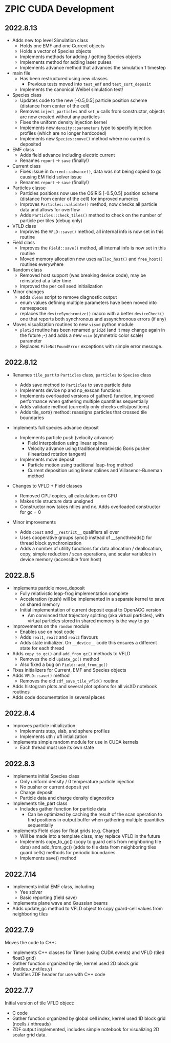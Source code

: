 # ZPIC CUDA Development

## 2022.8.13

* Adds new top level Simulation class
  * Holds one EMF and one Current objects
  * Holds a vector of Species objects
  * Implements methods for adding / getting Species objects
  * Implements method for adding laser pulses
  * Implements advance method that advances the simulation 1 timestep
* main file
  * Has been restructured using new classes
    * Previous tests moved into `test_emf` and `test_sort_deposit`
  * Implements the canonical Weibel simulation test!
* Species class
  * Updates code to the new [-0.5,0.5[ particle position scheme (distance from center of the cell)
  * Removes `inject_particles` and `set_u` calls from constructor, objects are now created without any particles
  * Fixes the uniform density injection kernel
  * Implements new `density::parameters` type to specify injection profiles (which are no longer hardcoded)
  * Implements new `Species::move()` method where no current is deposited
* EMF class
  * Adds field advance including electric current
  * Renames `report` -> `save` (finally!)
* Current class
  * Fixes issue in `Current::advance()`, data was not being copied to gc causing EM field solver issue
  * Renames `report` -> `save` (finally!)
* Particles classe
  * Particles positions now use the OSIRIS [-0.5,0.5[ position scheme (distance from center of the cell) for improved numerics
  * Improves `Particles::validate()` method, now checks all particle data and allows for overflow
  * Adds `Particles::check_tiles()` method to check on the number of particle per tiles (debug only)
* VFLD class
  * Improves the `VFLD::save()` method, all internal info is now set in this routine
* Field class
  * Improves the `Field::save()` method, all internal info is now set in this routine
  * Moved memory allocation now uses `malloc_host()` and `free_host()` routines everywhere
* Random class
  * Removed host support (was breaking device code), may be reinstated at a later time
  * Improved the per cell seed initialization
* Minor changes
  * adds `clean` script to remove diagnostic output
  * enum values defining multiple parameters have been moved into namespaces
  * replaces the `deviceSynchronize()` macro with a better `deviceCheck()` one that reports both synchronous and assynchronous errors (if any)
* Moves visualization routines to new `visxd` python module
  * `plot2d` routine has been renamed `grid2d` (and it may change again in the future ;-) and adds a new `vsim` (symmetric color scale) parameter
  * Replaces `FileNotFoundError` exceptions with simple error message.

## 2022.8.12

* Renames `tile_part` to `Particles` class, `particles` to `Species` class
  * Adds save method to `Particles` to save particle data
  * Implements device np and np_exscan functions
  * Implements overloaded versions of gather() function, improved performance when gathering multiple quantities sequentially
  * Adds validade method (currently only checks cells/positions)
  * Adds tile_sort() method: reassigns particles that crossed tile boundaries

* Implements full species advance deposit
  * Implements particle push (velocity advance)
    * Field interpolation using linear splines
    * Velocity advance using traditional relativistic Boris pusher (linearized rotation tangent)
  * Implements move deposit
    * Particle motion using traditional leap-frog method
    * Current deposition using linear splines and Villasenor-Buneman method

* Changes to VFLD + Field classes
  * Removed CPU copies, all calculations on GPU
  * Makes tile structure data unsigned
  * Constructor now takes ntiles and nx. Adds overloaded constructor for gc = 0

* Minor improvements
  * Adds `const` and `__restrict__` qualifiers all over
  * Uses cooperative groups sync() instead of __syncthreads() for thread block synchronization
  * Adds a number of utility functions for data allocation / deallocation, copy, simple reduction / scan operations, and scalar variables in device memory (accessible from host)

## 2022.8.5

* Implements particle move_deposit
  * Fully relativistic leap-frog implementation complete
  * Acceleration (push) will be implemented in a separate kernel to save on shared memory
  * Initial implementation of current deposit equal to OpenACC version
    * Am convinced that trajectory splitting (aka virtual particles), with virtual particles stored in shared memory is the way to go
* Improvements on the `random` module
  * Enables use on host code
  * Adds `real1`, `real2` and `real3` flavours
  * Adds state initializer. On `__device__` code this ensures a different state for each thread
* Adds `copy_to_gc()` and `add_from_gc()` methods to VFLD
  * Removes the old `update_gc()` method
  * Also fixed a bug on `Field::add_from_gc()`
* Fixes initializers for Current, EMF and Species objects
* Adds `VFLD::save()` method
  * Removes the old `zdf_save_tile_vfld()` routine
* Adds histogram plots and several plot options for all visXD notebook routines
* Adds code documentation in several places

## 2022.8.4

* Improves particle initialization
  * Implements step, slab, and sphere profiles
  * Implements uth / ufl intialization
* Implements simple random module for use in CUDA kernels
  * Each thread must use its own state

## 2022.8.3

* Implements initial Species class
  * Only uniform density / 0 temperature particle injection
  * No pusher or current deposit yet
  * Charge deposit
  * Particle data and charge density diagnostics
* Implements tile_part class
  * Includes gather function for particle data
    * Can be optimized by caching the result of the scan operation to find positions in output buffer when gathering multiple quantities sequentially
* Implements Field class for float grids (e.g. Charge)
  * Will be made into a template class, may replace VFLD in the future
  * Implements copy_to_gc() (copy to guard cells from neighboring tile data) and add_from_gc() (adds to tile data from neighboring tiles guard cells) methods for periodic boundaries
  * Implements save() method

## 2022.7.14

* Implements initial EMF class, including
  * Yee solver
  * Basic reporting (field save)
* Implements plane wave and Gaussian beams
* Adds update_gc method to VFLD object to copy guard-cell values from neighboring tiles

## 2022.7.9

Moves the code to C++:
* Implements C++ classes for Timer (using CUDA events) and VFLD (tiled float3 grid)
* Gather function organized by tile, kernel used 2D block grid (nxtiles.x,nxtiles.y)
* Modifies ZDF header for use with C++ code

## 2022.7.7

Initial version of tile VFLD object:
* C code
* Gather function organized by global cell index, kernel used 1D block grid (ncells / nthreads)
* ZDF output implemented, includes simple notebook for visualizing 2D scalar grid data.
